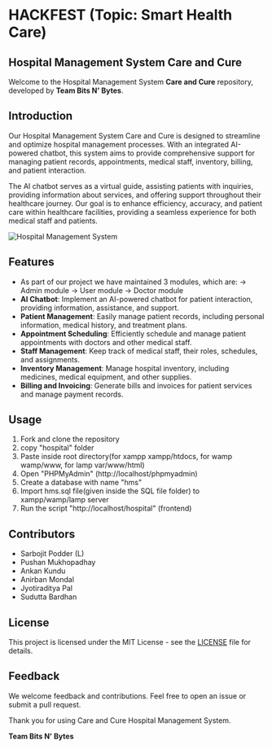 # HACKFEST (Topic: Smart Health Care)

## Hospital Management System Care and Cure

Welcome to the Hospital Management System **Care and Cure** repository, developed by **Team Bits N' Bytes**.

## Introduction

Our Hospital Management System Care and Cure is designed to streamline and optimize hospital management processes. With an integrated AI-powered chatbot, this system aims to provide comprehensive support for managing patient records, appointments, medical staff, inventory, billing, and patient interaction.

The AI chatbot serves as a virtual guide, assisting patients with inquiries, providing information about services, and offering support throughout their healthcare journey. Our goal is to enhance efficiency, accuracy, and patient care within healthcare facilities, providing a seamless experience for both medical staff and patients.

![Hospital Management System](Hackfest.jpg)

## Features
- As part of our project we have maintained 3 modules, which are:
                                                             → Admin module
                                                             → User module
                                                             → Doctor module
- **AI Chatbot**: Implement an AI-powered chatbot for patient interaction, providing information, assistance, and support.
- **Patient Management**: Easily manage patient records, including personal information, medical history, and treatment plans.
- **Appointment Scheduling**: Efficiently schedule and manage patient appointments with doctors and other medical staff.
- **Staff Management**: Keep track of medical staff, their roles, schedules, and assignments.
- **Inventory Management**: Manage hospital inventory, including medicines, medical equipment, and other supplies.
- **Billing and Invoicing**: Generate bills and invoices for patient services and manage payment records.

## Usage
1. Fork and clone the repository
2. copy "hospital" folder
3. Paste inside root directory(for xampp xampp/htdocs, for wamp wamp/www, for lamp var/www/html)
4. Open "PHPMyAdmin" (http://localhost/phpmyadmin)
5. Create a database with name "hms"
6. Import hms.sql file(given inside the SQL file folder) to xampp/wamp/lamp server
7. Run the script "http://localhost/hospital" (frontend)

## Contributors
- Sarbojit Podder (L)
- Pushan Mukhopadhay
- Ankan Kundu
- Anirban Mondal
- Jyotiraditya Pal
- Sudutta Bardhan

## License
This project is licensed under the MIT License - see the [LICENSE](LICENSE) file for details.

## Feedback
We welcome feedback and contributions. Feel free to open an issue or submit a pull request.

Thank you for using Care and Cure Hospital Management System. 

**Team Bits N' Bytes**
